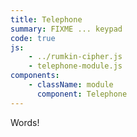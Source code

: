 ```yaml
---
title: Telephone
summary: FIXME ... keypad
code: true
js:
    - ../rumkin-cipher.js
    - telephone-module.js
components:
    - className: module
      component: Telephone
---
```


Words!

<div class="module"></div>
